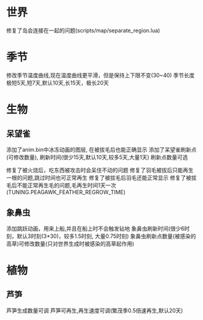 # 世界

修复了岛会连接在一起的问题(scripts/map/separate_region.lua)


# 季节
修改季节温度曲线,现在温度曲线更平滑，但是保持上下限不变(30~40)
季节长度 极短5天,短7天,默认10天,长15天，极长20天


# 生物

## 呆望雀

添加了anim.bin中冰冻动画的图层, 在被拔毛后也能正确显示
添加了呆望雀刷新点(可修改数量), 刷新时间(很少15天,默认10天,较多5天,大量1天)
刷新点数量可选

修复了被火烧后，吃东西被攻击时会呆住不动的问题
修复了羽毛被拔后只能再生一根的问题,跳过时间也可正常再生
修复了被拔毛后羽毛还能正常显示
修复了被拔毛后不能正常再生毛的问题,毛再生时间1天一次(TUNING.PEAGAWK_FEATHER_REGROW_TIME)

## 象鼻虫

添加跳跃动画，用来上船,并且在船上时不会触发钻地
象鼻虫刷新时间(很少6时刻，默认3时刻(3*30)，较多1.5时刻, 大量0.75时刻)
象鼻虫刷新点数量(被感染的高草)可修改数量(只对世界生成时被感染的高草起作用)

# 植物

## 芦笋
芦笋生成数量可调
芦笋可再生,再生速度可调(繁茂季0.5倍速再生,默认20天)